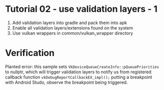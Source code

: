 Tutorial 02 - use validation layers - 1
===========
1. Add validation layers into gradle and pack them into apk
1. Enable all validation layers/extensions found on the system
1. Use vulkan wrappers in common/vulkan_wrapper directory

Verification
============
Planted error: this sample sets `VkDeviceQueueCreateInfo::pQueuePriorities` to nullptr,
which will trigger validation layers to notify us from registered callback function
`vkDebugReportCallbackEX_impl();` putting a breakpoint with Android Studo, observe
the breakpoint being triggered.


